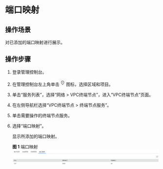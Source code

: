 # 端口映射<a name="zh-cn_topic_0131645187"></a>

## 操作场景<a name="section021510209361"></a>

对已添加的端口映射进行展示。

## 操作步骤<a name="section8281222363"></a>

1.  登录管理控制台。
2.  在管理控制台左上角单击![](figures/d00356813-云计算开发部-公有云_IaaS-image-f1cac6ef-c4f7-462b-a7f1-85e988937e64-2.png)图标，选择区域和项目。
3.  单击“服务列表”，选择“网络 \> VPC终端节点”，进入“VPC终端节点”页面。
4.  在左侧导航栏选择“VPC终端节点 \> 终端节点服务”。
5.  单击需要操作的终端节点服务。
6.  选择“端口映射”。

    显示所添加的端口映射。

    **图 1**  端口映射<a name="fig172281139143816"></a>  
    ![](figures/端口映射.png "端口映射")



